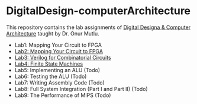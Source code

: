 # DigitalDesign-computerArchitecture

This repository contains the lab assignments of [Digital Designa & Computer Architecture](https://safari.ethz.ch/digitaltechnik/spring2020/doku.php?id=schedule) taught by Dr. Onur Mutlu.  

* Lab1: Mapping Your Circuit to FPGA
* [Lab2: Mapping Your Circuit to FPGA](https://github.com/duyubo/DigitalDesign-computerArchitecture/tree/main/lab2)
* [Lab3: Verilog for Combinatorial Circuits](https://github.com/duyubo/DigitalDesign-computerArchitecture/tree/main/lab3)
* [Lab4: Finite State Machines](https://github.com/duyubo/DigitalDesign-computerArchitecture/tree/main/lab4)
* Lab5: Implementing an ALU (Todo)
* Lab6: Testing the ALU (Todo)
* Lab7: Writing Assembly Code (Todo)
* Lab8: Full System Integration (Part I and Part II) (Todo)
* Lab9: The Performance of MIPS (Todo)

